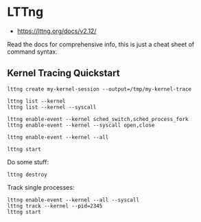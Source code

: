 # LTTng
* https://lttng.org/docs/v2.12/

Read the docs for comprehensive info, this is just a cheat sheet of command
syntax.

## Kernel Tracing Quickstart

    lttng create my-kernel-session --output=/tmp/my-kernel-trace

    lttng list --kernel
    lttng list --kernel --syscall

    lttng enable-event --kernel sched_switch,sched_process_fork
    lttng enable-event --kernel --syscall open,close

    lttng enable-event --kernel --all

    lttng start

Do some stuff:

    lttng destroy

Track single processes:

    lttng enable-event --kernel --all --syscall
    lttng track --kernel --pid=2345
    lttng start
